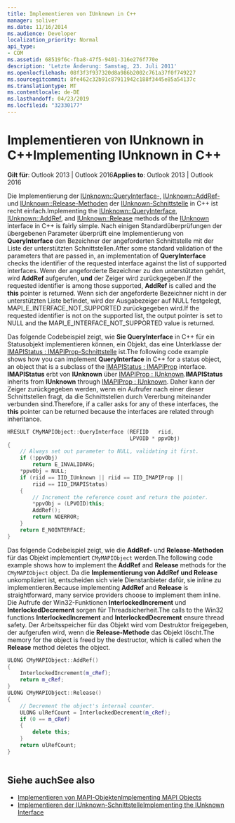 ```yaml
---
title: Implementieren von IUnknown in C++
manager: soliver
ms.date: 11/16/2014
ms.audience: Developer
localization_priority: Normal
api_type:
- COM
ms.assetid: 68519f6c-fba8-47f5-9401-316e276f770e
description: 'Letzte Änderung: Samstag, 23. Juli 2011'
ms.openlocfilehash: 08f3f3f937320d8a986b2002c761a37f0f749227
ms.sourcegitcommit: 8fe462c32b91c87911942c188f3445e85a54137c
ms.translationtype: MT
ms.contentlocale: de-DE
ms.lasthandoff: 04/23/2019
ms.locfileid: "32330177"
---
```

# <a name="implementing-iunknown-in-c"></a><span data-ttu-id="b25c5-103">Implementieren von IUnknown in C++</span><span class="sxs-lookup"><span data-stu-id="b25c5-103">Implementing IUnknown in C++</span></span>

<span data-ttu-id="b25c5-104">**Gilt für**: Outlook 2013 | Outlook 2016</span><span class="sxs-lookup"><span data-stu-id="b25c5-104">**Applies to**: Outlook 2013 | Outlook 2016</span></span> 
  
<span data-ttu-id="b25c5-105">Die Implementierung der [IUnknown::QueryInterface-,](https://msdn.microsoft.com/library/ms682521%28v=VS.85%29.aspx) [IUnknown::AddRef-](https://msdn.microsoft.com/library/ms691379%28v=VS.85%29.aspx)und [IUnknown::Release-Methoden](https://msdn.microsoft.com/library/ms682317%28v=VS.85%29.aspx) der [IUnknown-Schnittstelle](https://msdn.microsoft.com/library/ms680509%28v=VS.85%29.aspx) in C++ ist recht einfach.</span><span class="sxs-lookup"><span data-stu-id="b25c5-105">Implementing the [IUnknown::QueryInterface](https://msdn.microsoft.com/library/ms682521%28v=VS.85%29.aspx), [IUnknown::AddRef](https://msdn.microsoft.com/library/ms691379%28v=VS.85%29.aspx), and [IUnknown::Release](https://msdn.microsoft.com/library/ms682317%28v=VS.85%29.aspx) methods of the [IUnknown](https://msdn.microsoft.com/library/ms680509%28v=VS.85%29.aspx) interface in C++ is fairly simple.</span></span> <span data-ttu-id="b25c5-106">Nach einigen Standardüberprüfungen der übergebenen Parameter überprüft eine Implementierung von **QueryInterface** den Bezeichner der angeforderten Schnittstelle mit der Liste der unterstützten Schnittstellen.</span><span class="sxs-lookup"><span data-stu-id="b25c5-106">After some standard validation of the parameters that are passed in, an implementation of **QueryInterface** checks the identifier of the requested interface against the list of supported interfaces.</span></span> <span data-ttu-id="b25c5-107">Wenn der angeforderte Bezeichner zu den unterstützten gehört, wird **AddRef** aufgerufen, **und** der Zeiger wird zurückgegeben.</span><span class="sxs-lookup"><span data-stu-id="b25c5-107">If the requested identifier is among those supported, **AddRef** is called and the **this** pointer is returned.</span></span> <span data-ttu-id="b25c5-108">Wenn sich der angeforderte Bezeichner nicht in der unterstützten Liste befindet, wird der Ausgabezeiger auf NULL festgelegt, MAPI_E_INTERFACE_NOT_SUPPORTED zurückgegeben wird.</span><span class="sxs-lookup"><span data-stu-id="b25c5-108">If the requested identifier is not on the supported list, the output pointer is set to NULL and the MAPI_E_INTERFACE_NOT_SUPPORTED value is returned.</span></span> 
  
<span data-ttu-id="b25c5-109">Das folgende Codebeispiel zeigt, wie **Sie QueryInterface** in C++ für ein Statusobjekt implementieren können, ein Objekt, das eine Unterklasse der [IMAPIStatus : IMAPIProp-Schnittstelle](imapistatusimapiprop.md) ist.</span><span class="sxs-lookup"><span data-stu-id="b25c5-109">The following code example shows how you can implement **QueryInterface** in C++ for a status object, an object that is a subclass of the [IMAPIStatus : IMAPIProp](imapistatusimapiprop.md) interface.</span></span> <span data-ttu-id="b25c5-110">**IMAPIStatus** erbt von **IUnknown** über [IMAPIProp : IUnknown](imapipropiunknown.md).</span><span class="sxs-lookup"><span data-stu-id="b25c5-110">**IMAPIStatus** inherits from **IUnknown** through [IMAPIProp : IUnknown](imapipropiunknown.md).</span></span> <span data-ttu-id="b25c5-111">Daher kann der Zeiger zurückgegeben werden, wenn  ein Aufrufer nach einer dieser Schnittstellen fragt, da die Schnittstellen durch Vererbung miteinander verbunden sind.</span><span class="sxs-lookup"><span data-stu-id="b25c5-111">Therefore, if a caller asks for any of these interfaces, the **this** pointer can be returned because the interfaces are related through inheritance.</span></span> 
  
```cpp
HRESULT CMyMAPIObject::QueryInterface (REFIID   riid,
                                       LPVOID * ppvObj)
{
    // Always set out parameter to NULL, validating it first.
    if (!ppvObj)
        return E_INVALIDARG;
    *ppvObj = NULL;
    if (riid == IID_IUnknown || riid == IID_IMAPIProp ||
        riid == IID_IMAPIStatus)
    {
        // Increment the reference count and return the pointer.
        *ppvObj = (LPVOID)this;
        AddRef();
        return NOERROR;
    }
    return E_NOINTERFACE;
}

```

<span data-ttu-id="b25c5-112">Das folgende Codebeispiel zeigt, wie die **AddRef-** und **Release-Methoden** für das Objekt implementiert  `CMyMAPIObject` werden.</span><span class="sxs-lookup"><span data-stu-id="b25c5-112">The following code example shows how to implement the **AddRef** and **Release** methods for the  `CMyMAPIObject` object.</span></span> <span data-ttu-id="b25c5-113">Da die **Implementierung von AddRef** **und Release** unkompliziert ist, entscheiden sich viele Dienstanbieter dafür, sie inline zu implementieren.</span><span class="sxs-lookup"><span data-stu-id="b25c5-113">Because implementing **AddRef** and **Release** is straightforward, many service providers choose to implement them inline.</span></span> <span data-ttu-id="b25c5-114">Die Aufrufe der Win32-Funktionen **InterlockedIncrement** und **InterlockedDecrement** sorgen für Threadsicherheit.</span><span class="sxs-lookup"><span data-stu-id="b25c5-114">The calls to the Win32 functions **InterlockedIncrement** and **InterlockedDecrement** ensure thread safety.</span></span> <span data-ttu-id="b25c5-115">Der Arbeitsspeicher für das Objekt wird vom Destruktor freigegeben, der aufgerufen wird, wenn die **Release-Methode** das Objekt löscht.</span><span class="sxs-lookup"><span data-stu-id="b25c5-115">The memory for the object is freed by the destructor, which is called when the **Release** method deletes the object.</span></span> 
  
```cpp
ULONG CMyMAPIObject::AddRef()
{
    InterlockedIncrement(m_cRef);
    return m_cRef;
}
ULONG CMyMAPIObject::Release()
{
    // Decrement the object's internal counter.
    ULONG ulRefCount = InterlockedDecrement(m_cRef);
    if (0 == m_cRef)
    {
        delete this;
    }
    return ulRefCount;
}
 
```

## <a name="see-also"></a><span data-ttu-id="b25c5-116">Siehe auch</span><span class="sxs-lookup"><span data-stu-id="b25c5-116">See also</span></span>

- [<span data-ttu-id="b25c5-117">Implementieren von MAPI-Objekten</span><span class="sxs-lookup"><span data-stu-id="b25c5-117">Implementing MAPI Objects</span></span>](implementing-mapi-objects.md)
- [<span data-ttu-id="b25c5-118">Implementieren der IUnknown-Schnittstelle</span><span class="sxs-lookup"><span data-stu-id="b25c5-118">Implementing the IUnknown Interface</span></span>](implementing-the-iunknown-interface.md)

